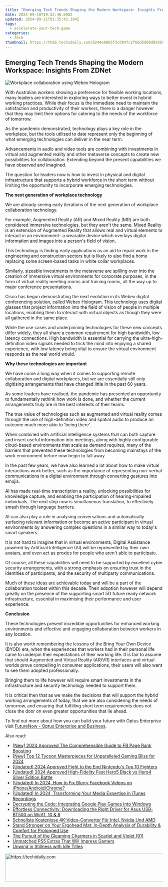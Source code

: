 ```yaml
---
title: "Emerging Tech Trends Shaping the Modern Workspace: Insights From ZDNet"
date: 2024-09-18T19:52:46.698Z
updated: 2024-09-21T01:35:43.194Z
tags:
  - accelerate-your-tech-game
categories:
  - tech
thumbnail: https://thmb.techidaily.com/6244e9865f3cd047c2f60d5d60d859b9d635a96ea7300f114708b93a9cc09aeb.JPG
---
```


## Emerging Tech Trends Shaping the Modern Workspace: Insights From ZDNet

![Workplace collaboration using Webex Hologram](https://www.zdnet.com/a/img/resize/62545fab2ae574b3412ab513118311921cb5ffc9/2023/02/01/f07ea2e6-0a1b-4870-b124-09265505d599/cisco-optus-article4-webex-ar-collaboration.jpg?auto=webp&width=1280)

With Australian workers showing a preference for flexible working locations, many leaders are interested in exploring ways to better invest in hybrid working practices. While their focus is the immediate need to maintain the satisfaction and productivity of their workers, there is a danger however that they may limit their options for catering to the needs of the workforce of tomorrow. 

As the pandemic demonstrated, technology plays a key role in the workplace, but the tools utilised to date represent only the beginning of what emerging technologies can deliver in the near term.

Advancements in audio and video tools are combining with investments in virtual and augmented reality and other metaverse concepts to create new possibilities for collaboration. Extending beyond the present capabilities we have observed and imagined. 

The question for leaders now is how to invest in physical and digital infrastructure that supports a hybrid workforce in the short term without limiting the opportunity to incorporate emerging technologies.

**The next generation of workplace technology**

We are already seeing early iterations of the next generation of workplace collaboration technology.

For example, Augmented Reality (AR) and Mixed Reality (MR) are both considered immersive technologies, but they aren't the same. Mixed Reality is an extension of Augmented Reality that allows real and virtual elements to interact in an environment– a wearable device which overlays digital information and images into a person's field of vision.

This technology is finding early applications as an aid to repair work in the engineering and construction sectors but is likely to also find a home replacing some screen-based tasks in white collar workplaces.

Similarly, sizeable investments in the metaverse are spilling over into the creation of immersive virtual environments for corporate purposes, in the form of virtual reality meeting rooms and training rooms, all the way up to major conference presentations. 

Cisco has begun demonstrating the next evolution in its Webex digital conferencing solution, called Webex Hologram. This technology uses digital glasses that project information into the field of vision of people in multiple locations, enabling them to interact with virtual objects as though they were all gathered in the same place.

While the use cases and underpinning technologies for these new concepts differ widely, they all share a common requirement for high bandwidth, low latency connections. High bandwidth is essential for carrying the ultra-high-definition video signals needed to trick the mind into enjoying a shared experience, with low latency being vital to ensure the virtual environment responds as the real world would. 

**Why these technologies are important**

We have come a long way when it comes to supporting remote collaboration and digital workplaces, but we are essentially still only digitising arrangements that have changed little in the past 60 years. 

As some leaders have realised, the pandemic has presented an opportunity to fundamentally rethink how work is done, and whether the current arrangements truly are in the best interests of their teams. 

The true value of technologies such as augmented and virtual reality comes through the use of high-definition video and spatial audio to produce an outcome much more akin to 'being there'.

When combined with artificial intelligence systems that can both capture and insert useful information into meetings, along with highly configurable cloud-based environments that scale as demand requires, many of the barriers that prevented these technologies from becoming mainstays of the work environment before now begin to fall away.

In the past few years, we have also learned a lot about how to make virtual interactions work better, such as the importance of representing non-verbal communications in a digital environment through converting gestures into emojis.

AI has made real-time transcription a reality, unlocking possibilities for knowledge capture, and enabling the participation of hearing-impaired individuals. The next step now is simultaneous translation, to effectively smash through language barriers.

AI can also play a role in analysing conversations and automatically surfacing relevant information or become an active participant in virtual environments by answering complex questions in a similar way to today's smart speakers.

It is not hard to imagine that in virtual environments, Digital Assistance powered by Artificial Intelligence (AI) will be represented by their own avatars, and even act as proxies for people who aren't able to participate.

Of course, all these capabilities will need to be supported by excellent cyber security arrangements, with a strong emphasis on ensuring trust in the identities of participants, and the security of multiparty communications.

Much of these ideas are achievable today and will be a part of the collaboration toolset within this decade. Their adoption however will depend greatly on the presence of the supporting smart 5G future ready network infrastructure, essential in maximising their performance and user experience.

**Conclusion**

These technologies present incredible opportunities for enhanced working environments and effective and engaging collaboration between workers in any location.

It is also worth remembering the lessons of the Bring Your Own Device (BYOD) era, when the experiences that workers had in their personal life came to underpin their expectations of their working life. It is fair to assume that should Augmented and Virtual Reality (AR/VR) interfaces and virtual worlds prove compelling in consumer applications, their users will also want to see them adopted professionally.

Bringing them to life however will require smart investments in the infrastructure and security technology needed to support them. 

It is critical then that as we make the decisions that will support the hybrid working arrangements of today, that we are also considering the needs of tomorrow, and ensuring that fulfilling short term requirements does not close the door on even greater opportunities that lie ahead.

To find out more about how you can build your future with Optus Enterprise visit [FutureNow - Optus Enterprise and Business](https://www.optus.com.au/enterprise/futurenow).

<ins class="adsbygoogle"
     style="display:block"
     data-ad-format="autorelaxed"
     data-ad-client="ca-pub-7571918770474297"
     data-ad-slot="1223367746"></ins>

<ins class="adsbygoogle"
     style="display:block"
     data-ad-client="ca-pub-7571918770474297"
     data-ad-slot="8358498916"
     data-ad-format="auto"
     data-full-width-responsive="true"></ins>

<span class="atpl-alsoreadstyle">Also read:</span>
<div><ul>
<li><a href="https://facebook-videos.techidaily.com/new-2024-approved-the-comprehensible-guide-to-fb-page-rank-boosting/"><u>[New] 2024 Approved The Comprehensible Guide to FB Page Rank Boosting</u></a></li>
<li><a href="https://screen-video-capture.techidaily.com/new-top-12-tycoon-masterpieces-for-unparalleled-gaming-bliss-for-2024/"><u>[New] Top 12 Tycoon Masterpieces for Unparalleled Gaming Bliss for 2024</u></a></li>
<li><a href="https://screen-mirroring-recording.techidaily.com/updated-2024-approved-fight-to-the-end-nintendos-top-10-fighters/"><u>[Updated] 2024 Approved Fight to the End Nintendo's Top 10 Fighters</u></a></li>
<li><a href="https://article-files.techidaily.com/updated-2024-approved-high-fidelity-feat-hero5-black-vs-hero4-silver-edition-battle/"><u>[Updated] 2024 Approved High-Fidelity Feat Hero5 Black vs Hero4 Silver Edition Battle</u></a></li>
<li><a href="https://facebook-clips.techidaily.com/updated-in-2024-how-to-fix-blurry-facebook-videos-on-iphoneandroidchrome/"><u>[Updated] In 2024, How to Fix Blurry Facebook Videos on iPhone/Android/Chrome?</u></a></li>
<li><a href="https://video-capture.techidaily.com/updated-in-2024-transforming-your-media-expertise-in-itunes-recordings/"><u>[Updated] In 2024, Transforming Your Media Expertise in iTunes Recordings</u></a></li>
<li><a href="https://games-able.techidaily.com/decrypting-the-code-integrating-google-play-games-into-windows/"><u>Decrypting the Code: Integrating Google Play Games Into Windows</u></a></li>
<li><a href="https://tech-haven.techidaily.com/effortless-connectivity-downloading-the-right-driver-for-asus-usb-bt500-on-win11-10-and-8/"><u>Effortless Connectivity: Downloading the Right Driver for Asus USB-BT500 on Win11, 10 & 8</u></a></li>
<li><a href="https://some-guidance.techidaily.com/schnellste-kostenlose-4k-video-converter-fur-intel-nvidia-und-amd/"><u>Schnellste Kostenlose 4K-Video-Converter Für Intel, Nvidia Und AMD</u></a></li>
<li><a href="https://buynow-marvelous.techidaily.com/stand-stronger-on-your-ergohead-mat-in-depth-analysis-of-durability-and-comfort-for-prolonged-use/"><u>Stand Stronger on Your Ergohead Mat: In-Depth Analysis of Durability & Comfort for Prolonged Use</u></a></li>
<li><a href="https://games-able.techidaily.com/the-pursuit-of-the-gleaming-charmers-in-scarlet-and-violet-91/"><u>The Pursuit of the Gleaming Charmers in Scarlet and Violet (91)</u></a></li>
<li><a href="https://games-able.techidaily.com/unmatched-ps5-extras-that-will-impress-gamers/"><u>Unmatched PS5 Extras That Will Impress Gamers</u></a></li>
<li><a href="https://games-able.techidaily.com/unwind-in-stillness-with-idle-titles/"><u>Unwind in Stillness with Idle Titles</u></a></li>
</ul></div>

<!-- affiliate ads begin -->
<a href="https://wigfever.sjv.io/c/5597632/2014854/22899" target="_top" id="2014854">
  <img src="//a.impactradius-go.com/display-ad/22899-2014854" border="0" alt="https://techidaily.com" width="728" height="90"/>
</a>
<img height="0" width="0" src="https://wigfever.sjv.io/i/5597632/2014854/22899" style="position:absolute;visibility:hidden;" border="0" />
<!-- affiliate ads end -->

